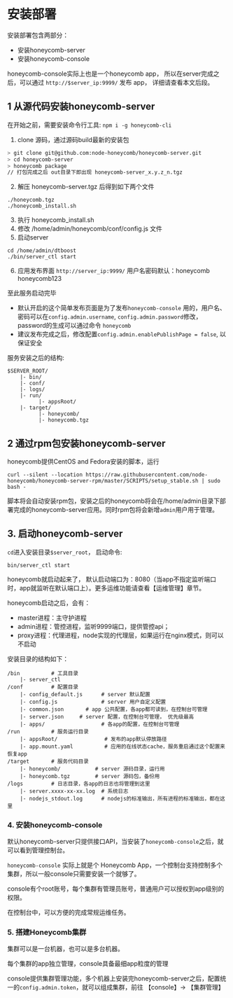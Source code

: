 # 安装部署

安装部署包含两部分：
 * 安装honeycomb-server
 * 安装honeycomb-console

honeycomb-console实际上也是一个honeycomb app， 所以在server完成之后，可以通过 `http://$server_ip:9999/` 发布 app， 详细请查看本文后段。

## 1 从源代码安装honeycomb-server

在开始之前，需要安装命令行工具: `npm i -g honeycomb-cli`

1. clone 源码，通过源码build最新的安装包

```sh 
> git clone git@github.com:node-honeycomb/honeycomb-server.git
> cd honeycomb-server 
> honeycomb package
// 打包完成之后 out目录下即出现 honeycomb-server_x.y.z_n.tgz
```

2. 解压 honeycomb-server.tgz 后得到如下两个文件

```
./honeycomb.tgz
./honeycomb_install.sh
```
3. 执行 honeycomb_install.sh
4. 修改 /home/admin/honeycomb/conf/config.js 文件
5. 启动server

```
cd /home/admin/dtboost
./bin/server_ctl start
```

6. 应用发布界面 `http://server_ip:9999/` 用户名密码默认：honeycomb honeycomb123

至此服务启动完毕
* 默认开启的这个简单发布页面是为了发布`honeycomb-console` 用的，用户名、密码可以在`config.admin.username`, `config.admin.password`修改，password的生成可以通过命令 `honeycomb `
* 建议发布完成之后，修改配置`config.admin.enablePublishPage = false`, 以保证安全

服务安装之后的结构:

```
$SERVER_ROOT/
    |- bin/
    |- conf/
    |- logs/
    |- run/
          |- appsRoot/  
    |- target/
          |- honeycomb/
          |- honeycomb.tgz
```

## 2 通过rpm包安装honeycomb-server

honeycomb提供CentOS and Fedora安装的脚本，运行
```
curl --silent --location https://raw.githubusercontent.com/node-honeycomb/honeycomb-server-rpm/master/SCRIPTS/setup_stable.sh | sudo bash -
```
脚本将会自动安装rpm包，安装之后的honeycomb将会在/home/admin目录下部署完成的honeycomb-server应用。同时rpm包将会新增`admin`用户用于管理。


## 3. 启动honeycomb-server



`cd`进入安装目录`$server_root`， 启动命令:
```
bin/server_ctl start
```
honeycomb就启动起来了， 默认启动端口为：8080（当app不指定监听端口时，app就监听在默认端口上）。更多运维功能请查看【运维管理】章节。


honeycomb启动之后，会有：

* master进程：主守护进程
* admin进程：管控进程，监听9999端口，提供管控api；
* proxy进程：代理进程，node实现的代理层，如果运行在nginx模式，则可以不启动

安装目录的结构如下：

```
/bin          # 工具目录
    |- server_ctl
/conf         # 配置目录
    |- config_default.js      # server 默认配置
    |- config.js              # server 用户自定义配置
    |- common.json       # app 公共配置，各app都可读到，在控制台可管理
    |- server.json     # server 配置，在控制台可管理， 优先级最高
    |- apps/                  # 各app的配置，在控制台可管理
/run          # 服务运行目录
    |- appsRoot/               # 发布的app默认停放路径
    |- app.mount.yaml          # 应用的在线状态cache，服务重启通过这个配置来恢复app
/target       # 服务代码目录
    |- honeycomb/           # server 源码目录，运行用
    |- honeycomb.tgz        # server 源码包，备份用
/logs         # 日志目录，各app的日志也将管理到这里
    |- server.xxxx-xx-xx.log  # 系统日志
    |- nodejs_stdout.log      # nodejs的标准输出，所有进程的标准输出，都在这里
```

### 4. 安装honeycomb-console

默认honeycomb-server只提供接口API，当安装了`honeycomb-console`之后，就可以看到管理控制台。

`honeycomb-console` 实际上就是个 Honeycomb App，一个控制台支持控制多个集群，所以一般console只需要安装一个就够了。

console有个root账号，每个集群有管理员账号，普通用户可以授权到app级别的权限。

在控制台中，可以方便的完成常规运维任务。

### 5. 搭建Honeycomb集群

集群可以是一台机器，也可以是多台机器。

每个集群的app独立管理，console具备最细app粒度的管理

console提供集群管理功能，多个机器上安装完honeycomb-server之后，配置统一的`config.admin.token`，就可以组成集群，前往 【console】-> 【集群管理】




